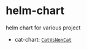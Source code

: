 # helm-chart

helm chart for various project

- cat-chart: [`CatVsNonCat`](https://github.com/jnuho/CatVsNonCat)
